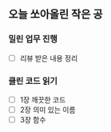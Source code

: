 ## 오늘 쏘아올린 작은 공

### 밀린 업무 진행
- [ ] 리뷰 받은 내용 정리

### 클린 코드 읽기
- [ ] 1장 깨끗한 코드
- [ ] 2장 의미 있는 이름
- [ ] 3장 함수
